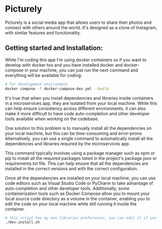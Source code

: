 # Picturely

Picturely is a social media app that allows users to share their photos
and connect with others around the world. It's designed as a clone of Instagram,
with similar features and functionality.

## Getting started and Installation:

While I'm coding this app I'm using docker containers so if you want to develop with docker
too and you have installed docker and docker-compose in your machine, you can just run the next
command and everything will be available for coding:

```sh
# for development environment
docker compose -f docker-compose-dev.yml --build
```

It's true that when you install dependencies and libraries inside containers in a microservices app, they are isolated from your local machine. While this can help ensure consistency across different environments, it can also make it more difficult to have code auto-completion and other developer tools available when working on the codebase.

One solution to this problem is to manually install all the dependencies on your local machine, but this can be time-consuming and error-prone. Alternatively, you can use a single command to automatically install all the dependencies and libraries required by the microservices app.

This command typically involves using a package manager such as npm or pip to install all the required packages listed in the project's package.json or requirements.txt file. This can help ensure that all the dependencies are installed in the correct versions and with the correct configuration.

Once all the dependencies are installed on your local machine, you can use code editors such as Visual Studio Code or PyCharm to take advantage of auto-completion and other developer tools. Additionally, some containerization tools such as Docker Compose allow you to mount your local source code directory as a volume in the container, enabling you to edit the code on your local machine while still running it inside the container.

```sh
# this script has my own libraries preferences, you can edit it if you want.
./dev-install.sh
```
